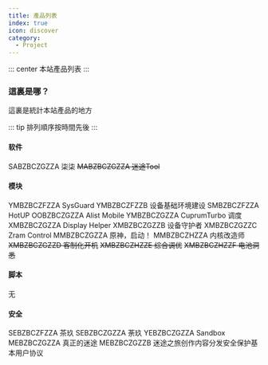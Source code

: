 ```yaml
---
title: 產品列表
index: true
icon: discover
category:
  - Project
---
```


::: center
本站產品列表
:::

### 這裏是哪？

這裏是統計本站產品的地方

::: tip
排列順序按時間先後
:::

#### 软件
SABZBCZGZZA 柒柒
~~MABZBCZGZZA 迷途Tool~~

#### 模块
YMBZBCZFZZA SysGuard
YMBZBCZFZZB 设备基础环境建设
SMBZBCZFZZA HotUP
OOBZBCZGZZA Alist Mobile
YMBZBCZGZZA CuprumTurbo 调度
XMBZBCZGZZA Display Helper
XMBZBCZGZZB 设备守护者
XMBZBCZGZZC Zram Control
MMBZBCZGZZA 原神，启动！
MMBZBCZHZZA 内核改造师
~~XMBZBCZGZZD 客制化开机~~
~~XMBZBCZHZZE 综合调优~~
~~XMBZBCZHZZF 电池洞悉~~

#### 脚本
无

#### 安全
SEBZBCZFZZA 茶玖
SEBZBCZGZZA 荼玖
YEBZBCZGZZA Sandbox
MEBZBCZGZZA 真正的迷途
MEBZBCZGZZB 迷途之旅创作内容分发安全保护基本用户协议